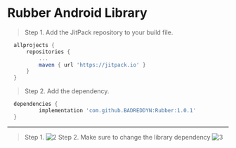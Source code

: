 # Rubber Android Library

> Step 1. Add the JitPack repository to your build file.

  ```gradle
	allprojects {
		repositories {
			...
			maven { url 'https://jitpack.io' }
		}
	}
  ```
  
  > Step 2. Add the dependency.

  ```gradle
	dependencies {
	        implementation 'com.github.BADREDDYN:Rubber:1.0.1'
	}
  ```

  ------------------------
  > Step 1.
  ![2](https://user-images.githubusercontent.com/78237614/190923403-1a2811c9-fd84-4e67-92f5-6707ab6accfe.png)
  > Step 2. Make sure to change the library dependency
  ![3](https://user-images.githubusercontent.com/78237614/190923459-b82b17d8-420d-4dd7-96aa-27dcf4be1083.png)
